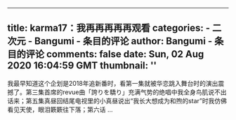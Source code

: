 
---
title: karma17：我再再再再再观看
categories: 
    - 二次元
    - Bangumi - 条目的评论
author: Bangumi - 条目的评论
comments: false
date: Sun, 02 Aug 2020 16:04:59 GMT
thumbnail: ''
---

<div>   
我最早知道这个企划是2018年追新番时，看第一集就被华恋跳入舞台时的演出震撼了。第三集首席的revue曲「誇りを驕り」充满气势的绝唱中我全身鸟肌说不出话来；第五集真昼回结尾电视里的小真昼说出“我长大想成为和煦的star”时我仿佛看见天使，眼泪簌簌往下落；第六话 ...  
</div>
            